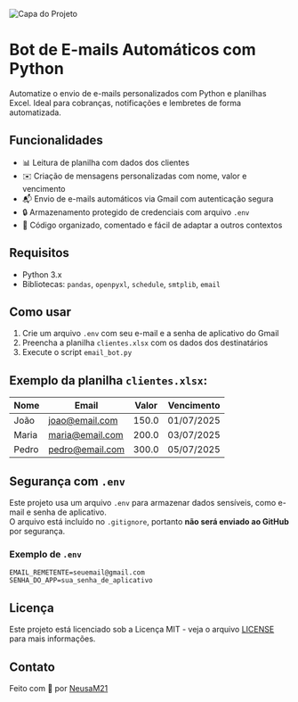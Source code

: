 ![Capa do Projeto](capa_nova.png)

# Bot de E-mails Automáticos com Python

Automatize o envio de e-mails personalizados com Python e planilhas Excel. Ideal para cobranças, notificações e lembretes de forma automatizada.

## Funcionalidades

- 📊 Leitura de planilha com dados dos clientes  
- ✉️ Criação de mensagens personalizadas com nome, valor e vencimento  
- 📬 Envio de e-mails automáticos via Gmail com autenticação segura  
- 🔒 Armazenamento protegido de credenciais com arquivo `.env`  
- 🧩 Código organizado, comentado e fácil de adaptar a outros contextos  

## Requisitos

- Python 3.x  
- Bibliotecas: `pandas`, `openpyxl`, `schedule`, `smtplib`, `email`  

## Como usar

1. Crie um arquivo `.env` com seu e-mail e a senha de aplicativo do Gmail  
2. Preencha a planilha `clientes.xlsx` com os dados dos destinatários  
3. Execute o script `email_bot.py`  

## Exemplo da planilha `clientes.xlsx`:

| Nome  | Email           | Valor | Vencimento  |
|-------|------------------|--------|--------------|
| João  | joao@email.com   | 150.0  | 01/07/2025   |
| Maria | maria@email.com  | 200.0  | 03/07/2025   |
| Pedro | pedro@email.com  | 300.0  | 05/07/2025   |

## Segurança com `.env`

Este projeto usa um arquivo `.env` para armazenar dados sensíveis, como e-mail e senha de aplicativo.  
O arquivo está incluído no `.gitignore`, portanto **não será enviado ao GitHub** por segurança.

### Exemplo de `.env`

```env
EMAIL_REMETENTE=seuemail@gmail.com
SENHA_DO_APP=sua_senha_de_aplicativo
```

## Licença

Este projeto está licenciado sob a Licença MIT - veja o arquivo [LICENSE](LICENSE) para mais informações.

## Contato

Feito com 💙 por [NeusaM21](https://github.com/NeusaM21)


